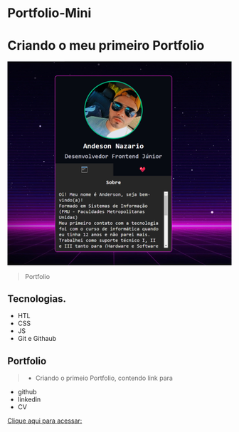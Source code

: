 # Portfolio-Mini


# Criando o meu primeiro Portfolio



![preview](./src/imagens/fotoPot.png)

> Portfolio

## Tecnologias. 
- HTL
- CSS
- JS
- Git e Githaub

## Portfolio
> - Criando o primeio Portfolio, contendo link para

- github
- linkedin
- CV

[Clique aqui para acessar: ](https://andersonnazario.github.io/Portfolio-Mini/)